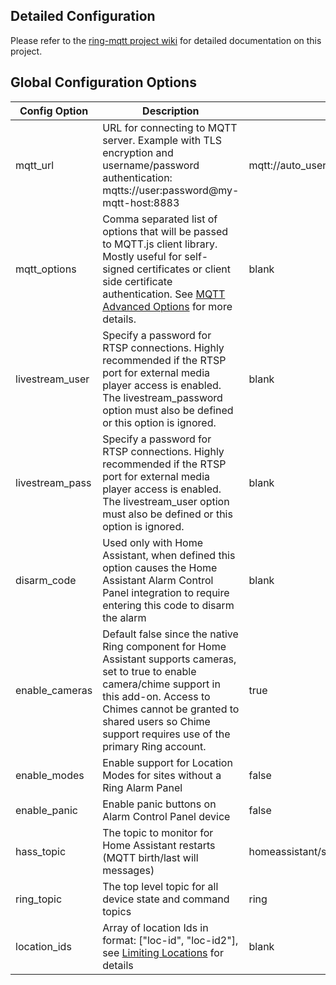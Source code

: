 ## Detailed Configuration
Please refer to the [ring-mqtt project wiki](https://github.com/tsightler/ring-mqtt/wiki) for detailed documentation on this project.

## Global Configuration Options
| Config Option | Description | Default |
| --- | --- | --- |
| mqtt_url | URL for connecting to MQTT server.  Example with TLS encryption and username/password authentication: mqtts://user:password@my-mqtt-host:8883 | mqtt://auto_username:auto_password@auto_hostname:1883 |
| mqtt_options | Comma separated list of options that will be passed to MQTT.js client library.  Mostly useful for self-signed certificates or client side certificate authentication. See [MQTT Advanced Options](https://github.com/tsightler/ring-mqtt/wiki/MQTT-Advanced-Options) for more details. | blank |
| livestream_user | Specify a password for RTSP connections.  Highly recommended if the RTSP port for external media player access is enabled.  The livestream_password option must also be defined or this option is ignored. | blank |
| livestream_pass | Specify a password for RTSP connections.  Highly recommended if the RTSP port for external media player access is enabled.  The livestream_user option must also be defined or this option is ignored. | blank |
| disarm_code | Used only with Home Assistant, when defined this option causes the Home Assistant Alarm Control Panel integration to require entering this code to disarm the alarm | blank |
| enable_cameras | Default false since the native Ring component for Home Assistant supports cameras, set to true to enable camera/chime support in this add-on.  Access to Chimes cannot be granted to shared users so Chime support requires use of the primary Ring account. | true |
| enable_modes | Enable support for Location Modes for sites without a Ring Alarm Panel | false |
| enable_panic | Enable panic buttons on Alarm Control Panel device | false |
| hass_topic | The topic to monitor for Home Assistant restarts (MQTT birth/last will messages) | homeassistant/status |
| ring_topic | The top level topic for all device state and command topics | ring |
| location_ids | Array of location Ids in format: ["loc-id", "loc-id2"], see [Limiting Locations](#limiting-locations) for details | blank |